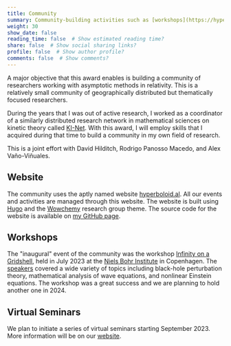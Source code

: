 ```yaml
---
title: Community
summary: Community-building activities such as [workshops](https://hyperboloid.al/event) and virtual seminars managed by the [community website](https://hyperboloid.al).
weight: 30
show_date: false
reading_time: false  # Show estimated reading time?
share: false  # Show social sharing links?
profile: false  # Show author profile?
comments: false  # Show comments?
---
```


A major objective that this award enables is building a community of researchers working with asymptotic methods in relativity. This is a relatively small community of geographically distributed but thematically focused researchers. 

During the years that I was out of active research, I worked as a coordinator of a similarly distributed research network in mathematical sciences on kinetic theory called [KI-Net](https://www.math.umd.edu/~tadmor/ki_net/). With this award, I will employ skills that I acquired during that time to build a community in my own field of research.

This is a joint effort with David Hilditch, Rodrigo Panosso Macedo, and Alex Vaño-Viñuales.

## Website
The community uses the aptly named website [hyperboloid.al](https://hyperboloid.al). All our events and activities are managed through this website. The website is built using [Hugo](https://gohugo.io/) and the [Wowchemy](https://wowchemy.com/) research group theme. The source code for the website is available on [my GitHub page](https://github.com/anilzen/hyperboloid.al).

## Workshops
 The "inaugural" event of the community was the workshop  [Infinity on a Gridshell](https://hyperboloid.al/event/copenhagen-23/), held in July 2023 at the [Niels Bohr Institute](https://en.wikipedia.org/wiki/Niels_Bohr_Institute) in Copenhagen. The [speakers](https://hyperboloid.al/copenhagen-23-talks/) covered a wide variety of topics including black-hole perturbation theory, mathematical analysis of wave equations, and nonlinear Einstein equations. The workshop was a great success and we are planning to hold another one in 2024.

## Virtual Seminars
We plan to initiate a series of virtual seminars starting September 2023. More information will be on our [website](https://hyperboloid.al).